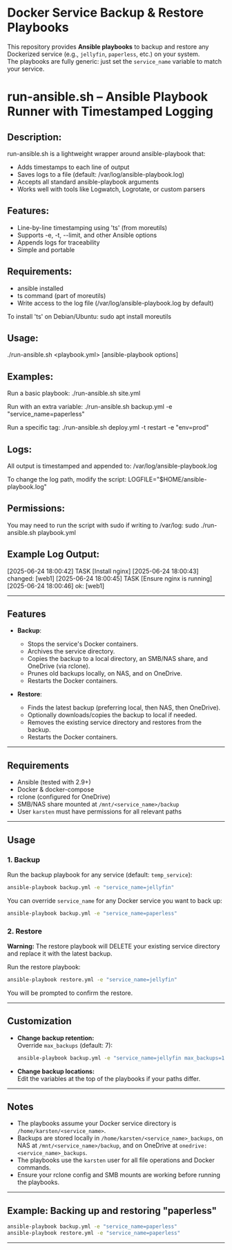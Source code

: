 # Docker Service Backup & Restore Playbooks

This repository provides **Ansible playbooks** to backup and restore any Dockerized service (e.g., `jellyfin`, `paperless`, etc.) on your system.  
The playbooks are fully generic: just set the `service_name` variable to match your service.


run-ansible.sh – Ansible Playbook Runner with Timestamped Logging
==================================================================

Description:
------------
run-ansible.sh is a lightweight wrapper around ansible-playbook that:
- Adds timestamps to each line of output
- Saves logs to a file (default: /var/log/ansible-playbook.log)
- Accepts all standard ansible-playbook arguments
- Works well with tools like Logwatch, Logrotate, or custom parsers

Features:
---------
- Line-by-line timestamping using 'ts' (from moreutils)
- Supports -e, -t, --limit, and other Ansible options
- Appends logs for traceability
- Simple and portable

Requirements:
-------------
- ansible installed
- ts command (part of moreutils)
- Write access to the log file (/var/log/ansible-playbook.log by default)

To install 'ts' on Debian/Ubuntu:
    sudo apt install moreutils

Usage:
------
./run-ansible.sh <playbook.yml> [ansible-playbook options]

Examples:
---------
Run a basic playbook:
    ./run-ansible.sh site.yml

Run with an extra variable:
    ./run-ansible.sh backup.yml -e "service_name=paperless"

Run a specific tag:
    ./run-ansible.sh deploy.yml -t restart -e "env=prod"

Logs:
-----
All output is timestamped and appended to:
    /var/log/ansible-playbook.log

To change the log path, modify the script:
    LOGFILE="$HOME/ansible-playbook.log"

Permissions:
------------
You may need to run the script with sudo if writing to /var/log:
    sudo ./run-ansible.sh playbook.yml

Example Log Output:
-------------------
[2025-06-24 18:00:42] TASK [Install nginx]
[2025-06-24 18:00:43] changed: [web1]
[2025-06-24 18:00:45] TASK [Ensure nginx is running]
[2025-06-24 18:00:46] ok: [web1]


---

## Features

- **Backup**:  
  - Stops the service's Docker containers.
  - Archives the service directory.
  - Copies the backup to a local directory, an SMB/NAS share, and OneDrive (via rclone).
  - Prunes old backups locally, on NAS, and on OneDrive.
  - Restarts the Docker containers.

- **Restore**:  
  - Finds the latest backup (preferring local, then NAS, then OneDrive).
  - Optionally downloads/copies the backup to local if needed.
  - Removes the existing service directory and restores from the backup.
  - Restarts the Docker containers.

---

## Requirements

- Ansible (tested with 2.9+)
- Docker & docker-compose
- rclone (configured for OneDrive)
- SMB/NAS share mounted at `/mnt/<service_name>/backup`
- User `karsten` must have permissions for all relevant paths

---

## Usage

### 1. **Backup**

Run the backup playbook for any service (default: `temp_service`):

```bash
ansible-playbook backup.yml -e "service_name=jellyfin"
```

You can override `service_name` for any Docker service you want to back up:

```bash
ansible-playbook backup.yml -e "service_name=paperless"
```

### 2. **Restore**

**Warning:** The restore playbook will DELETE your existing service directory and replace it with the latest backup.

Run the restore playbook:

```bash
ansible-playbook restore.yml -e "service_name=jellyfin"
```

You will be prompted to confirm the restore.

---

## Customization

- **Change backup retention:**  
  Override `max_backups` (default: 7):

  ```bash
  ansible-playbook backup.yml -e "service_name=jellyfin max_backups=14"
  ```

- **Change backup locations:**  
  Edit the variables at the top of the playbooks if your paths differ.

---

## Notes

- The playbooks assume your Docker service directory is `/home/karsten/<service_name>`.
- Backups are stored locally in `/home/karsten/<service_name>_backups`, on NAS at `/mnt/<service_name>/backup`, and on OneDrive at `onedrive:<service_name>_backups`.
- The playbooks use the `karsten` user for all file operations and Docker commands.
- Ensure your rclone config and SMB mounts are working before running the playbooks.

---

## Example: Backing up and restoring "paperless"

```bash
ansible-playbook backup.yml -e "service_name=paperless"
ansible-playbook restore.yml -e "service_name=paperless"
```

---